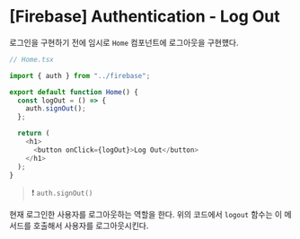 # [Firebase] Authentication - Log Out

로그인을 구현하기 전에 임시로 `Home` 컴포넌트에 로그아웃을 구현헀다.

```typescript
// Home.tsx

import { auth } from "../firebase";

export default function Home() {
  const logOut = () => {
    auth.signOut();
  };

  return (
    <h1>
      <button onClick={logOut}>Log Out</button>
    </h1>
  );
}
```

> ❗ `auth.signOut()`

현재 로그인한 사용자를 로그아웃하는 역할을 한다. 위의 코드에서 `logout` 함수는 이 메서드를 호출해서 사용자를 로그아웃시킨다.
